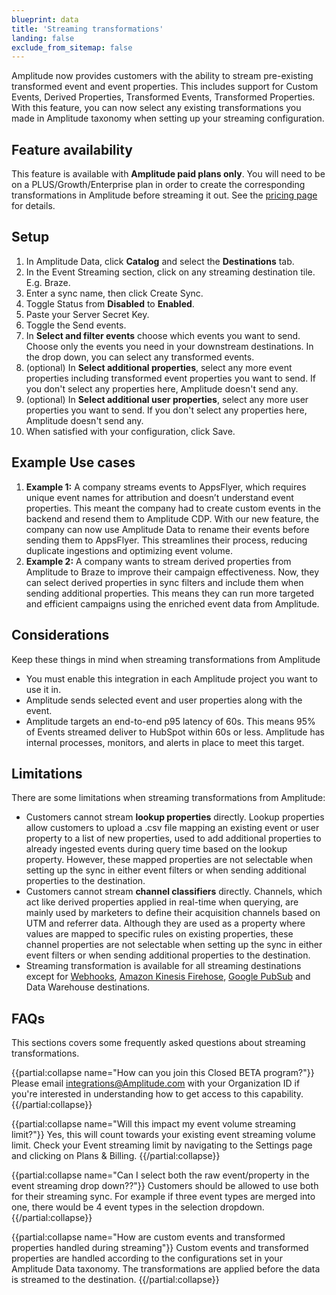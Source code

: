 ```yaml
---
blueprint: data
title: 'Streaming transformations'
landing: false
exclude_from_sitemap: false
---
```

Amplitude now provides customers with the ability to stream pre-existing transformed event and event properties. This includes support for Custom Events, Derived Properties, Transformed Events, Transformed Properties. With this feature, you can now select any existing transformations you made in Amplitude taxonomy when setting up your streaming configuration.

## Feature availability

This feature is available with **Amplitude paid plans only**. You will need to be on a PLUS/Growth/Enterprise plan in order to create the corresponding transformations in Amplitude before streaming it out. See the [pricing page](https://Amplitude.com/pricing) for details.

## Setup

1. In Amplitude Data, click **Catalog** and select the **Destinations** tab.
2. In the Event Streaming section, click on any streaming destination tile. E.g. Braze.
3. Enter a sync name, then click Create Sync.
4. Toggle Status from **Disabled** to **Enabled**.
5. Paste your Server Secret Key.
6. Toggle the Send events.
7. In **Select and filter events** choose which events you want to send. Choose only the events you need in your downstream destinations. In the drop down, you can select any transformed events.
8. (optional) In **Select additional properties**, select any more event properties including transformed event properties you want to send. If you don't select any properties here, Amplitude doesn't send any.
9. (optional) In **Select additional user properties**, select any more user properties you want to send. If you don't select any properties here, Amplitude doesn't send any.
10. When satisfied with your configuration, click Save.

## Example Use cases

1. **Example 1:** A company streams events to AppsFlyer, which requires unique event names for attribution and doesn’t understand event properties. This meant the company had to create custom events in the backend and resend them to Amplitude CDP. With our new feature, the company can now use Amplitude Data to rename their events before sending them to AppsFlyer. This streamlines their process, reducing duplicate ingestions and optimizing event volume.
2. **Example 2:** A company wants to stream derived properties from Amplitude to Braze to improve their campaign effectiveness. Now, they can select derived properties in sync filters and include them when sending additional properties. This means they can run more targeted and efficient campaigns using the enriched event data from Amplitude.

## Considerations

Keep these things in mind when streaming transformations from Amplitude

* You must enable this integration in each Amplitude project you want to use it in.
* Amplitude sends selected event and user properties along with the event.
* Amplitude targets an end-to-end p95 latency of 60s. This means 95% of Events streamed deliver to HubSpot within 60s or less. Amplitude has internal processes, monitors, and alerts in place to meet this target.

## Limitations

There are some limitations when streaming transformations from Amplitude:

* Customers cannot stream **lookup properties** directly. Lookup properties allow customers to upload a .csv file mapping an existing event or user property to a list of new properties, used to add additional properties to already ingested events during query time based on the lookup property. However, these mapped properties are not selectable when setting up the sync in either event filters or when sending additional properties to the destination.
* Customers cannot stream **channel classifiers** directly.  Channels, which act like derived properties applied in real-time when querying, are mainly used by marketers to define their acquisition channels based on UTM and referrer data. Although they are used as a property where values are mapped to specific rules on existing properties, these channel properties are not selectable when setting up the sync in either event filters or when sending additional properties to the destination.
* Streaming transformation is available for all streaming destinations except for [Webhooks](https://Amplitude.com/docs/data/destination-catalog/webhooks), [Amazon Kinesis Firehose](https://Amplitude.com/docs/data/destination-catalog/amazon-kinesis-firehose), [Google PubSub](https://Amplitude.com/docs/data/destination-catalog/google-pub-sub) and Data Warehouse destinations.

## FAQs

This sections covers some frequently asked questions about streaming transformations.


{{partial:collapse name="How can you join this Closed BETA program?"}}
Please email integrations@Amplitude.com with your Organization ID if you're interested in understanding how to get access to this capability.
{{/partial:collapse}}


{{partial:collapse name="Will this impact my event volume streaming limit?"}}
Yes, this will count towards your existing event streaming volume limit. Check your Event streaming limit by navigating to the Settings page and clicking on Plans & Billing. 
{{/partial:collapse}}


{{partial:collapse name="Can I select both the raw event/property in the event streaming drop down??"}}
Customers should be allowed to use both for their streaming sync. For example if three event types are merged into one, there would be 4 event types in the selection dropdown.
{{/partial:collapse}}


{{partial:collapse name="How are custom events and transformed properties handled during streaming"}}
Custom events and transformed properties are handled according to the configurations set in your Amplitude Data taxonomy. The transformations are applied before the data is streamed to the destination.
{{/partial:collapse}}
